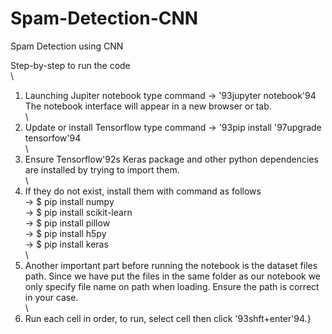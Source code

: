 # Spam-Detection-CNN
Spam Detection using CNN

Step-by-step to run the code\
\
1. Launching Jupiter notebook type command -> \'93jupyter notebook\'94 The notebook interface will appear in a new browser or tab.\
\
2. Update or install Tensorflow type command -> \'93pip install \'97upgrade tensorfow\'94\
\
3. Ensure Tensorflow\'92s Keras package and other python dependencies are installed by trying to import them.\
\
4. If they do not exist, install them with command as follows\
	-> $ pip install numpy\
	-> $ pip install scikit-learn\
	-> $ pip install pillow\
	-> $ pip install h5py\
	-> $ pip install keras\
\
5. Another important part before running the notebook is the dataset files path. Since we have put the files in the same folder as our notebook we only specify file name on path when loading. Ensure the path is correct in your case.\
\
6. Run each cell in order, to run, select cell then click \'93shft+enter\'94.}
